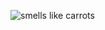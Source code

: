  ![smells like carrots](https://static.wikia.nocookie.net/lostpedia/images/9/9e/EI31gxx.gif/revision/latest?cb=20200209095031)
